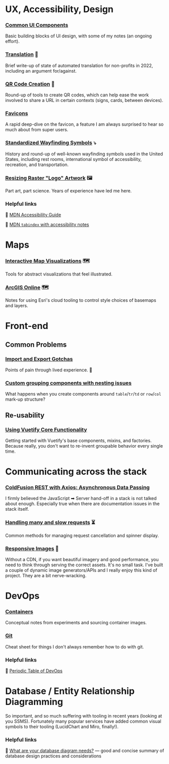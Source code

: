 # UX, Accessibility, Design

### [Common UI Components](https://github.com/JessicaOPRD/docs/wiki/Common-UI-Components)
Basic building blocks of UI design, with some of my notes (an ongoing effort).

### [Translation](https://github.com/JessicaOPRD/docs/wiki/Translation) 💬
Brief write-up of state of automated translation for non-profits in 2022, including an argument for/against.

### [QR Code Creation](https://github.com/JessicaOPRD/docs/wiki/QR-Code-Creation) 🎲
Round-up of tools to create QR codes, which can help ease the work involved to share a URL in certain contexts (signs, cards, between devices).

### [Favicons](https://github.com/JessicaOPRD/docs/wiki/Favicons)
A rapid deep-dive on the favicon, a feature I am always surprised to hear so much about from super users.

### [Standardized Wayfinding Symbols](https://github.com/JessicaOPRD/docs/wiki/Standardized-Wayfinding-Symbols) ⤵️
History and round-up of well-known wayfinding symbols used in the United States, including rest rooms, international symbol of accessibility, recreation, and transportation.

### [Resizing Raster "Logo" Artwork](https://github.com/JessicaOPRD/docs/wiki/Resizing-Raster-%22Logo%22-Artwork) 🖼
Part art, part science. Years of experience have led me here.

### Helpful links

🔗 [MDN Accessibility Guide](https://developer.mozilla.org/en-US/docs/Learn/Accessibility)

🔗 [MDN `tabindex` with accessibility notes](https://developer.mozilla.org/en-US/docs/Web/HTML/Global_attributes/tabindex)

# Maps

### [Interactive Map Visualizations](https://github.com/JessicaOPRD/docs/wiki/Interactive-Map-Visualizations) 🗺️
Tools for abstract visualizations that feel illustrated.

### [ArcGIS Online](https://github.com/JessicaOPRD/docs/wiki/ArcGIS-Online) 🗺️
Notes for using Esri's cloud tooling to control style choices of basemaps and layers.

# Front-end

## Common Problems

### [Import and Export Gotchas](https://github.com/JessicaOPRD/docs/wiki/Import-and-Export-Gotchas)
Points of pain through lived experience. 😬

### [Custom grouping components with nesting issues](https://github.com/JessicaOPRD/docs/wiki/Custom-grouping-components-with-nesting-issues)
What happens when you create components around `table`/`tr`/`td` or `row`/`col` mark-up structure?

## Re-usability

### [Using Vuetify Core Functionality](https://github.com/JessicaOPRD/docs/wiki/Using-Vuetify-Core-Functionality)
Getting started with Vuetify's base components, mixins, and factories. Because really, you don't want to re-invent groupable behavior every single time.

# Communicating across the stack

### [ColdFusion REST with Axios: Asynchronous Data Passing](https://github.com/JessicaOPRD/docs/wiki/ColdFusion-REST-with-Axios:-Asynchronous-Data-Passing)
I firmly believed the JavaScript ➡ Server hand-off in a stack is not talked about enough. Especially true when there are documentation issues in the stack itself.

### [Handling many and slow requests](https://github.com/JessicaOPRD/docs/wiki/Handling-many-and-slow-requests) ⏳
Common methods for managing request cancellation and spinner display.

### [Responsive Images](https://github.com/JessicaOPRD/docs/wiki/Responsive-Images) 📸
Without a CDN, if you want beautiful imagery and good performance, you need to think through serving the correct assets. It's no small task. I've built a couple of dynamic image generators/APIs and I really enjoy this kind of project. They are a bit nerve-wracking.

# DevOps

### [Containers](https://github.com/JessicaOPRD/docs/wiki/Containers)
Conceptual notes from experiments and sourcing container images.

### [Git](https://github.com/JessicaOPRD/docs/wiki/Git)
Cheat sheet for things I don't always remember how to do with git.

### Helpful links

🔗 [Periodic Table of DevOps](https://digital.ai/periodic-table-of-devops-tools)

# Database / Entity Relationship Diagramming
So important, and so much suffering with tooling in recent years (looking at you SSMS). Fortunately many popular services have added common visual symbols to their tooling (LucidChart and Miro, finally!).

### Helpful links

🔗 [What are your database diagram needs?](https://www.lucidchart.com/pages/database-diagram/database-design) — good and concise summary of database design practices and considerations
